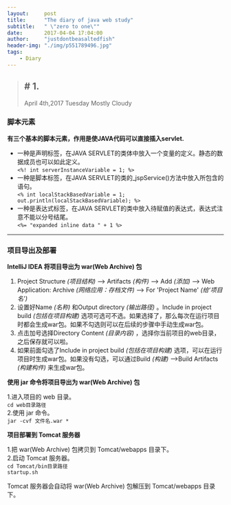 ```yaml
---
layout:     post
title:      "The diary of java web study"
subtitle:   " \"zero to one\""
date:       2017-04-04 17:04:00
author:     "justdontbeasaltedfish"
header-img: "./img/p551789496.jpg"
tags:
    - Diary
---
```

> ## \# 1.
> April 4th,2017   Tuesday   Mostly Cloudy


### **脚本元素**

**有三个基本的脚本元素，作用是使JAVA代码可以直接插入servlet.**

*    一种是声明标签，在JAVA SERVLET的类体中放入一个变量的定义。静态的数据成员也可以如此定义。  
        `<%! int serverInstanceVariable = 1; %>`
*    一种是脚本标签，在JAVA SERVLET的类的_jspService()方法中放入所包含的语句。  
        `<% int localStackBasedVariable = 1; out.println(localStackBasedVariable); %>`
*    一种是表达式标签，在JAVA SERVLET的类中放入待赋值的表达式，表达式注意不能以分号结尾。  
        `<%= "expanded inline data " + 1 %>`

***

### **项目导出及部署**

**IntelliJ IDEA 将项目导出为 war(Web Archive) 包**

1. Project Structure *(项目结构)* --> Artifacts *(构件)* --> Add *(添加)* --> Web Application: Archive *(网络应用：存档文件)* --> For 'Project Name' *(给‘项目名’)*
2. 设置好Name *(名称)* 和Output directory *(输出路径)* 。Include in project build *(包括在项目构建)* 选项可选可不选。如果选择了，那么每次在运行项目时都会生成war包。如果不勾选则可以在后续的步骤中手动生成war包。
3. 点击加号选择Directory Content *(目录内容)* ，选择你当前项目的web目录，之后保存就可以啦。
4. 如果前面勾选了Include in project build *(包括在项目构建)* 选项，可以在运行项目时生成war包。如果没有勾选，可以通过Build *(构建)* -->Build Artifacts *(构建构件)* 来生成war包。

**使用 jar 命令将项目导出为 war(Web Archive) 包**

1.进入项目的 web 目录。  
`cd web目录路径`  
2.使用 jar 命令。   
`jar -cvf 文件名.war *`

**项目部署到 Tomcat 服务器**

1.把 war(Web Archive) 包拷贝到 Tomcat/webapps 目录下。  
2.启动 Tomcat 服务器。  
`cd Tomcat/bin目录路径`  
`startup.sh`

Tomcat 服务器会自动将 war(Web Archive) 包解压到 Tomcat/webapps 目录下。
